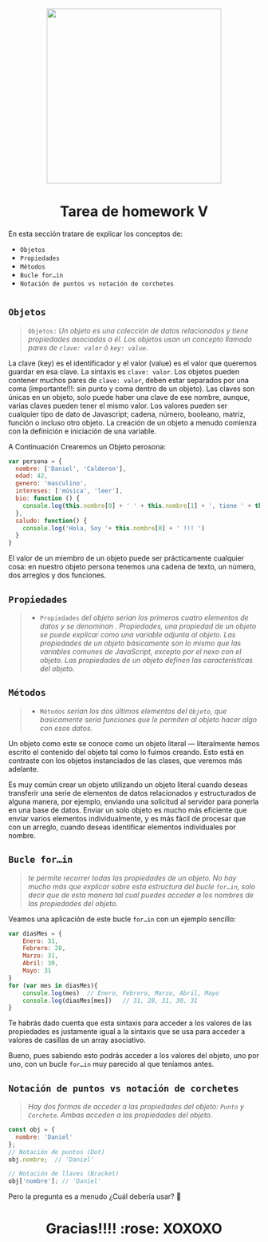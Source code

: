 <h1 align="center">
<img src="https://henry-11ty-resources.s3.sa-east-1.amazonaws.com/Assets/logo-henry-white-lg.png" min-width="350px" max-width="350px" width="350px"  alt="">

<h1 align="center">Tarea de homework V</h1>

En esta sección tratare de explicar los conceptos de:


- `Objetos`
- `Propiedades`
- `Métodos`
- `Bucle for…in`
- `Notación de puntos vs notación de corchetes`

<h1></h1>

## `Objetos`

> `Objetos:` _Un objeto es una colección de datos relacionados y tiene propiedades asociadas a él. Los objetos usan un concepto llamado pares de `clave: valor` ó `key: value`._ 

La clave (key) es el identificador y el valor (value) es el valor que queremos guardar en esa clave. La sintaxis es `clave: valor`. Los objetos pueden contener muchos pares de `clave: valor`, deben estar separados por una coma (importante!!!: sin punto y coma dentro de un objeto). Las claves son únicas en un objeto, solo puede haber una clave de ese nombre, aunque, varias claves pueden tener el mismo valor. Los valores pueden ser cualquier tipo de dato de Javascript; cadena, número, booleano, matriz, función o incluso otro objeto. La creación de un objeto a menudo comienza con la definición e iniciación de una variable. 

A Continuación Crearemos un Objeto perosona:
```javascript
var persona = {
  nombre: ['Daniel', 'Calderon'],
  edad: 42,
  genero: 'masculino',
  intereses: ['música', 'leer'],
  bio: function () {
    console.log(this.nombre[0] + ' ' + this.nombre[1] + ', tiene ' + this.edad + ' años. Le gusta ' + this.intereses[0] + ' y ' + this.intereses[1] + '.')
  },
  saludo: function() {
    console.log('Hola, Soy '+ this.nombre[0] + ' !!! ')
  }
}
```
El valor de un miembro de un objeto puede ser prácticamente cualquier cosa: en nuestro objeto persona tenemos una cadena de texto, un número, dos arreglos y dos funciones. 

## `Propiedades`

>* `Propiedades` _del objeto serian los primeros cuatro elementos de datos y se denominan . Propiedades, una propiedad de un objeto se puede explicar como una variable adjunta al objeto. Las propiedades de un objeto básicamente son lo mismo que las variables comunes de JavaScript, excepto por el nexo con el objeto. Las propiedades de un objeto definen las características del objeto._

## `Métodos`
>* `Métodos` _serian los dos últimos elementos del `Objeto`, que basicamente seria funciones que le permiten al objeto hacer algo con esos datos._

Un objeto como este se conoce como un objeto literal — literalmente hemos escrito el contenido del objeto tal como lo fuimos creando. Esto está en contraste con los objetos instanciados de las clases, que veremos más adelante.

Es muy común crear un objeto utilizando un objeto literal cuando deseas transferir una serie de elementos de datos relacionados y estructurados de alguna manera, por ejemplo, enviando una solicitud al servidor para ponerla en una base de datos. Enviar un solo objeto es mucho más eficiente que enviar varios elementos individualmente, y es más fácil de procesar que con un arreglo, cuando deseas identificar elementos individuales por nombre.


## `Bucle for…in`

>  _te permite recorrer todas las propiedades de un objeto. No hay mucho más que explicar sobre esta estructura del bucle `for…in`, solo decir que de esta manera tal cual puedes acceder a los nombres de las propiedades del objeto._

Veamos una aplicación de este bucle `for…in` con un ejemplo sencillo:

```javascript
var diasMes = {
    Enero: 31,
    Febrero: 28,
    Marzo: 31,
    Abril: 30,
    Mayo: 31
}
for (var mes in diasMes){
    console.log(mes)  // Enero, Febrero, Marzo, Abril, Mayo
    console.log(diasMes[mes])   // 31, 28, 31, 30, 31
}
```
Te habrás dado cuenta que esta sintaxis para acceder a los valores de las propiedades es justamente igual a la sintaxis que se usa para acceder a valores de casillas de un array asociativo.

Bueno, pues sabiendo esto podrás acceder a los valores del objeto, uno por uno, con un bucle `for…in` muy parecido al que teníamos antes.

## `Notación de puntos vs notación de corchetes`

> _Hay dos formas de acceder a las propiedades del objeto: `Punto` y `Corchete`. Ambas acceden a las propiedades del objeto._

```javascript
const obj = {
  nombre: 'Daniel'
};
// Notación de puntos (Dot)
obj.nombre;  // 'Daniel'

// Notación de llaves (Bracket)
obj['nombre']; // 'Daniel'
```
Pero la pregunta es a menudo ¿Cuál debería usar? 🤯




<h1 align="center"></h1>
<h1 align="center">Gracias!!!! :rose:   XOXOXO
